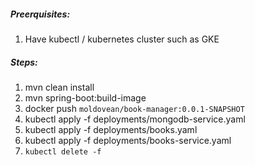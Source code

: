 ##### Preerquisites:
1. Have kubectl / kubernetes cluster such as GKE


##### Steps:
1. mvn clean install
2. mvn spring-boot:build-image
3. docker push `moldovean/book-manager:0.0.1-SNAPSHOT`
5. kubectl apply -f deployments/mongodb-service.yaml
5. kubectl apply -f deployments/books.yaml
5. kubectl apply -f deployments/books-service.yaml
6. `kubectl delete -f` 
